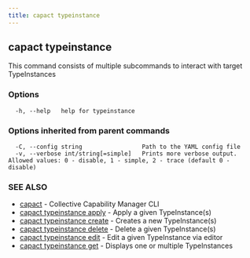 ```yaml
---
title: capact typeinstance
---
```


## capact typeinstance

This command consists of multiple subcommands to interact with target TypeInstances

### Options

```
  -h, --help   help for typeinstance
```

### Options inherited from parent commands

```
  -C, --config string                 Path to the YAML config file
  -v, --verbose int/string[=simple]   Prints more verbose output. Allowed values: 0 - disable, 1 - simple, 2 - trace (default 0 - disable)
```

### SEE ALSO

* [capact](capact.md)	 - Collective Capability Manager CLI
* [capact typeinstance apply](capact_typeinstance_apply.md)	 - Apply a given TypeInstance(s)
* [capact typeinstance create](capact_typeinstance_create.md)	 - Creates a new TypeInstance(s)
* [capact typeinstance delete](capact_typeinstance_delete.md)	 - Delete a given TypeInstance(s)
* [capact typeinstance edit](capact_typeinstance_edit.md)	 - Edit a given TypeInstance via editor
* [capact typeinstance get](capact_typeinstance_get.md)	 - Displays one or multiple TypeInstances

